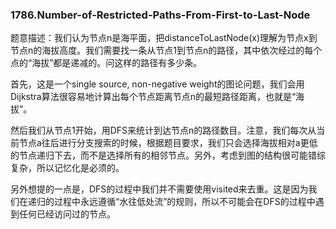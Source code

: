 ### 1786.Number-of-Restricted-Paths-From-First-to-Last-Node

题意描述：我们认为节点n是海平面，把distanceToLastNode(x)理解为节点x到节点n的海拔高度。我们需要找一条从节点1到节点n的路径，其中依次经过的每个点的“海拔”都是递减的。问这样的路径有多少条。

首先，这是一个single source, non-negative weight的图论问题，我们会用Dijkstra算法很容易地计算出每个节点距离节点n的最短路径距离，也就是“海拔”。

然后我们从节点1开始，用DFS来统计到达节点n的路径数目。注意，我们每次从当前节点a往后进行分支搜索的时候，根据题目要求，我们只会选择海拔相对a更低的节点递归下去，而不是选择所有的相邻节点。另外，考虑到图的结构很可能错综复杂，所以记忆化是必须的。

另外想提的一点是，DFS的过程中我们并不需要使用visited来去重。这是因为我们在递归的过程中永远遵循“水往低处流”的规则，所以不可能会在DFS的过程中遇到任何已经访问过的节点。
